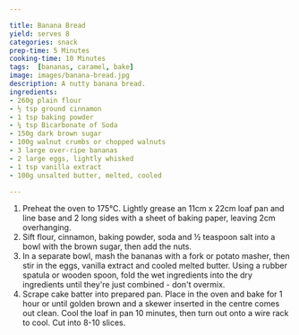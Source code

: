 ```yaml
---

title: Banana Bread
yield: serves 8
categories: snack
prep-time: 5 Minutes
cooking-time: 10 Minutes
tags:  [bananas, caramel, bake]
image: images/banana-bread.jpg
description: A nutty banana bread.
ingredients:
- 260g plain flour
- ½ tsp ground cinnamon
- 1 tsp baking powder
- ¼ tsp Bicarbonate of Soda
- 150g dark brown sugar
- 100g walnut crumbs or chopped walnuts
- 3 large over-ripe bananas
- 2 large eggs, lightly whisked
- 1 tsp vanilla extract
- 100g unsalted butter, melted, cooled

---
```




1. Preheat the oven to 175°C. Lightly grease an 11cm x 22cm loaf pan and line base and 2 long sides with a sheet of baking paper, leaving 2cm overhanging.
2. Sift flour, cinnamon, baking powder, soda and ½ teaspoon salt into a bowl with the brown sugar, then add the nuts.
3. In a separate bowl, mash the bananas with a fork or potato masher, then stir in the eggs, vanilla extract and cooled melted butter. Using a rubber spatula or wooden spoon, fold the wet ingredients into the dry ingredients until they're just combined - don't overmix.
4. Scrape cake batter into prepared pan. Place in the oven and bake for 1 hour or until golden brown and a skewer inserted in the centre comes out clean. Cool the loaf in pan 10 minutes, then turn out onto a wire rack to cool. Cut into 8-10 slices.
